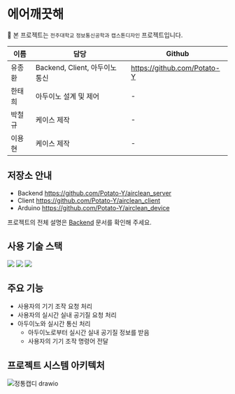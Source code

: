 # 에어깨끗해
🏫 본 프로젝트는 `전주대학교` `정보통신공학과` `캡스톤디자인` 프로젝트입니다.

|이름|담당|Github|
|---|---|---|
|유종환|Backend, Client, 아두이노 통신|https://github.com/Potato-Y|
|한태희|아두이노 설계 및 제어|-|
|박철규|케이스 제작|-|
|이용현|케이스 제작|-|

## 저장소 안내
- Backend https://github.com/Potato-Y/airclean_server
- Client https://github.com/Potato-Y/airclean_client
- Arduino https://github.com/Potato-Y/airclean_device

프로젝트의 전체 설명은 [Backend](https://github.com/Potato-Y/airclean_server) 문서를 확인해 주세요.

## 사용 기술 스택
<img src="https://img.shields.io/badge/javascript-F7DF1E?style=for-the-badge&logo=javascript&logoColor=black">
<img src="https://img.shields.io/badge/express-000000?style=for-the-badge&logo=express&logoColor=white">
<img src="https://img.shields.io/badge/socket.io-010101?style=for-the-badge&logo=socketdotio&logoColor=white">

## 주요 기능
- 사용자의 기기 조작 요청 처리
- 사용자의 실시간 실내 공기질 요청 처리
- 아두이노와 실시간 통신 처리
  - 아두이노로부터 실시간 실내 공기질 정보를 받음
  - 사용자의 기기 조작 명령어 전달


## 프로젝트 시스템 아키텍처

![정통캡디 drawio](https://github.com/Potato-Y/airclean_server/assets/68105481/4ab39f8f-e911-4955-8218-f30d6b99a103)

